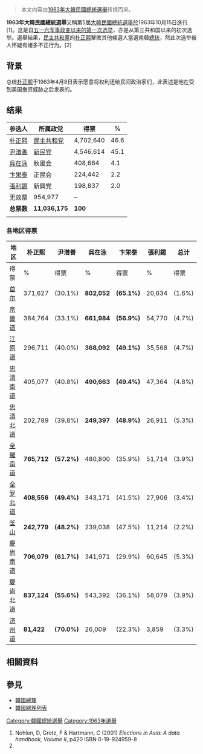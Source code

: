 > 本文内容由[1963年大韓民國總統選舉](https://zh.wikipedia.org/wiki/1963年大韓民國總統選舉)转换而来。


**1963年大韓民國總統選舉**又稱第5屆[大韓民國總統選舉於](https://zh.wikipedia.org/wiki/大韓民國總統 "wikilink")1963年10月15日進行\[1\]。这是自[五一六军事政变以来的第一次选举](https://zh.wikipedia.org/wiki/五一六军事政变 "wikilink")，亦是从第三共和国以来的初次选举。選舉結果，[民主共和黨](../Page/民主共和黨.md "wikilink")的[朴正熙](../Page/朴正熙.md "wikilink")擊敗其他候選人當選南韓[總統](../Page/總統.md "wikilink")，然此次选举被人怀疑有诸多不正行为。\[2\]

## 背景

总统[朴正熙](../Page/朴正熙.md "wikilink")于1963年4月8日表示愿意将权利还给民间政治家们，此表述是他在受到美国撤资威胁之后发表的。

## 结果

| 参选人                                                 | 所属政党                                                           | 得票        | %    |
| --------------------------------------------------- | -------------------------------------------------------------- | --------- | ---- |
| [朴正熙](../Page/朴正熙.md "wikilink")                    | [民主共和党](https://zh.wikipedia.org/wiki/民主共和党_\(韩国\) "wikilink") | 4,702,640 | 46.6 |
| [尹潽善](../Page/尹潽善.md "wikilink")                    | [新民党](https://zh.wikipedia.org/wiki/新民党 "wikilink")            | 4,546,614 | 45.1 |
| [呉在泳](https://zh.wikipedia.org/wiki/呉在泳 "wikilink") | 秋風会                                                            | 408,664   | 4.1  |
| [卞栄泰](https://zh.wikipedia.org/wiki/卞栄泰 "wikilink") | 正民会                                                            | 224,442   | 2.2  |
| [張利錫](https://zh.wikipedia.org/wiki/張利錫 "wikilink") | 新興党                                                            | 198,837   | 2.0  |
| 无效票                                                 | 954,977                                                        | –         |      |
| **总票数**                                             | **11,036,175**                                                 | **100**   |      |
|                                                     |                                                                |           |      |

### 各地区得票

| 地区                                                    | 朴正熙         | 尹潽善         | 呉在泳         | 卞栄泰         | 張利錫    | 总计     |
| ----------------------------------------------------- | ----------- | ----------- | ----------- | ----------- | ------ | ------ |
| 得票                                                    | %           | 得票          | %           | 得票          | %      | 得票     |
| [首尔](https://zh.wikipedia.org/wiki/首尔 "wikilink")     | 371,627     | (30.1%)     | **802,052** | **(65.1%)** | 20,634 | (1.6%) |
| [京畿道](../Page/京畿道.md "wikilink")                      | 384,764     | (33.1%)     | **661,984** | **(56.9%)** | 54,770 | (4.7%) |
| [江原道](https://zh.wikipedia.org/wiki/江原道 "wikilink")   | 296,711     | (40.0%)     | **368,092** | **(49.1%)** | 35,568 | (4.7%) |
| [忠清南道](../Page/忠清南道.md "wikilink")                    | 405,077     | (40.8%)     | **490,663** | **(49.4%)** | 47,364 | (4.8%) |
| [忠清北道](../Page/忠清北道.md "wikilink")                    | 202,789     | (39.8%)     | **249,397** | **(48.9%)** | 26,911 | (5.3%) |
| [全羅南道](../Page/全羅南道.md "wikilink")                    | **765,712** | **(57.2%)** | 480,800     | (35.9%)     | 51,714 | (3.9%) |
| [全罗北道](https://zh.wikipedia.org/wiki/全罗北道 "wikilink") | **408,556** | **(49.4%)** | 343,171     | (41.5%)     | 27,906 | (3.4%) |
| [釜山](https://zh.wikipedia.org/wiki/釜山 "wikilink")     | **242,779** | **(48.2%)** | 239,038     | (47.5%)     | 11,214 | (2.2%) |
| [慶尚南道](https://zh.wikipedia.org/wiki/慶尚南道 "wikilink") | **706,079** | **(61.7%)** | 341,971     | (29.9%)     | 60,645 | (5.3%) |
| [慶尚北道](https://zh.wikipedia.org/wiki/慶尚北道 "wikilink") | **837,124** | **(55.6%)** | 543,392     | (36.1%)     | 58,079 | (3.9%) |
| [济州道](https://zh.wikipedia.org/wiki/济州道 "wikilink")   | **81,422**  | **(70.0%)** | 26,009      | (22.3%)     | 3,859  | (3.3%) |

## 相關資料

<references />

## 參見

  - [韓國總理](https://zh.wikipedia.org/wiki/韓國總理 "wikilink")
  - [韓國總理列表](https://zh.wikipedia.org/wiki/韓國總理列表 "wikilink")

[Category:韓國總統選舉](https://zh.wikipedia.org/wiki/Category:韓國總統選舉 "wikilink") [Category:1963年選舉](https://zh.wikipedia.org/wiki/Category:1963年選舉 "wikilink")

1.  Nohlen, D, Grotz, F & Hartmann, C (2001) *Elections in Asia: A data handbook, Volume II*, p420 ISBN 0-19-924959-8
2.